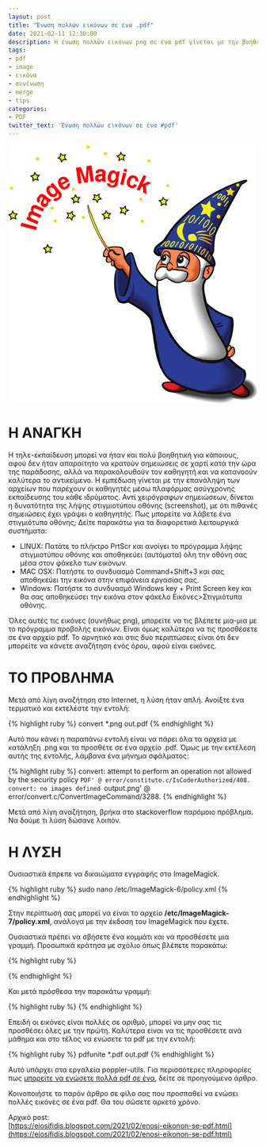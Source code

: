 ```yaml
---
layout: post
title: "Ένωση πολλών εικόνων σε ένα .pdf"
date: 2021-02-11 12:30:00
description: Η ένωση πολλών εικόνων png σε ένα pdf γίνεται με την βοήθεια μιας εντολής. Ποια είναι η αλλαγή στα δικαιώματα του ImageMagick για να το πετύχετε αυτό;
tags:
- pdf
- image
- εικόνα
- συνένωση
- merge
- tips
categories:
- PDF
twitter_text: 'Ένωση πολλών εικόνων σε ένα #pdf'
---
```


![ImageMagic](/post_images/imagemagic/imagemagic.png "ImageMagic")

# Η ΑΝΑΓΚΗ

Η τηλε-εκπαίδευση μπορεί να ήταν και πολύ βοηθητική για κάποιους, αφού δεν ήταν απαραίτητο να κρατούν σημειώσεις σε χαρτί κατά την ώρα της παράδοσης, αλλά να παρακολουθούν τον καθηγητή και να κατανοούν καλύτερα το αντικείμενο. Η εμπέδωση γίνεται με την επανάληψη των αρχείων που παρέχουν οι καθηγητές μέσω πλαφόρμας ασύγχρονης εκπαίδευσης του κάθε ιδρύματος. Αντί χειρόγραφων σημειώσεων, δίνεται η δυνατότητα της λήψης στιγμιοτύπου οθόνης (screenshot), με ότι πιθανές σημειώσεις έχει γράψει ο καθηγητής. Πως μπορείτε να λάβετε ένα στιγμιότυπο οθόνης; Δείτε παρακάτω για τα διαφορετικά λειτουργικά συστήματα:  

* LINUX: Πατάτε το πλήκτρο PrtScr και ανοίγει το πρόγραμμα λήψης στιγμιοτύπου οθόνης και αποθηκεύει (αυτόματα) όλη την οθόνη σας μέσα στον φάκελο των εικόνων.  
* MAC OSX: Πατήστε το συνδυασμό Command+Shift+3 και σας αποθηκεύει την εικόνα στην επιφάνεια εργασίας σας.  
* Windows: Πατήστε το συνδυασμό Windows key + Print Screen key και θα σας αποθηκεύσει την εικόνα στον φάκελο Εικόνες>Στιγμιότυπα οθόνης.  

Όλες αυτές τις εικόνες (συνήθως png), μπορείτε να τις βλέπετε μια-μια με το πρόγραμμα προβολής εικόνων. Είναι όμως καλύτερα να τις προσθέσετε σε ένα αρχείο pdf. Το αρνητικό και στις δυο περιπτώσεις είναι ότι δεν μπορείτε να κάνετε αναζήτηση ενός όρου, αφού είναι εικόνες.

# ΤΟ ΠΡΟΒΛΗΜΑ  

Μετά από λίγη αναζήτηση στο Internet, η λύση ήταν απλή. Ανοίξτε ένα τερματικό και εκτελέστε την εντολή:

{% highlight ruby %}
convert *.png out.pdf
{% endhighlight %}

Αυτό που κάνει η παραπάνω εντολή είναι να πάρει όλα τα αρχεία με κατάληξη .png και τα προσθέτε σε ένα αρχείο .pdf. Όμως με την εκτέλεση αυτής της εντολής, λάμβανα ένα μήνημα σφάλματος:

{% highlight ruby %}
convert: attempt to perform an operation not allowed by the security policy `PDF' @ error/constitute.c/IsCoderAuthorized/408. convert: no images defined `output.png' @ error/convert.c/ConvertImageCommand/3288.
{% endhighlight %}

Μετά από λίγη αναζήτηση, βρήκα στο stackoverflow παρόμοιο πρόβλημα. Να δούμε τι λύση δώσανε λοιπόν.

# Η ΛΥΣΗ  

Ουσιαστικά έπρεπε να δικαιώματα εγγραφής στο ImageMagick. 

{% highlight ruby %}
sudo nano /etc/ImageMagick-6/policy.xml 
{% endhighlight %}

Στην περίπτωσή σας μπορεί να είναι το αρχείο **/etc/ImageMagick-7/policy.xml**, ανάλογα με την έκδοση του ImageMagick που έχετε.

Ουσιαστικά πρέπει να σβήσετε ένα κομμάτι και να προσθέσετε μια γραμμή. Προσωπικά κράτησα με σχόλιο όπως βλέπετε παρακάτω:

{% highlight ruby %}
<!--
<policy domain="coder" rights="none" pattern="PS" />
<policy domain="coder" rights="none" pattern="PS2" />
<policy domain="coder" rights="none" pattern="PS3" />
<policy domain="coder" rights="none" pattern="EPS" />
<policy domain="coder" rights="none" pattern="PDF" />
<policy domain="coder" rights="none" pattern="XPS" />
-->
{% endhighlight %}

Και μετά πρόσθεσα την παρακάτω γραμμή:  

{% highlight ruby %}
<policy domain="module" rights="read|write" pattern="{PS,PS2,PS3,EPS,PDF,XPS}">
{% endhighlight %}

Επειδή οι εικόνες είναι πολλές σε αριθμό, μπορεί να μην σας τις προσθέσει όλες με την πρώτη. Καλύτερα είναι να τις προσθέσετε ανά μάθημα και στο τέλος να ενώσετε τα pdf με την εντολή:

{% highlight ruby %}
pdfunite *.pdf out.pdf
{% endhighlight %}

Αυτό υπάρχει στα εργαλεία poppler-utils. Για περισσότερες πληροφορίες πως [μπορείτε να ενώσετε πολλά pdf σε ένα](/2021-02-10-4-tropoi-gia-enosi-pollon-pdf-se-ena), δείτε σε προηγούμενο άρθρο.

Κοινοποιήστε το παρόν άρθρο σε φίλο σας που προσπαθεί να ενώσει πολλές εικόνες σε ένα pdf. Θα του σώσετε αρκετό χρόνο.

Αρχικό post:  
[https://eiosifidis.blogspot.com/2021/02/enosi-eikonon-se-pdf.html](https://eiosifidis.blogspot.com/2021/02/enosi-eikonon-se-pdf.html)

